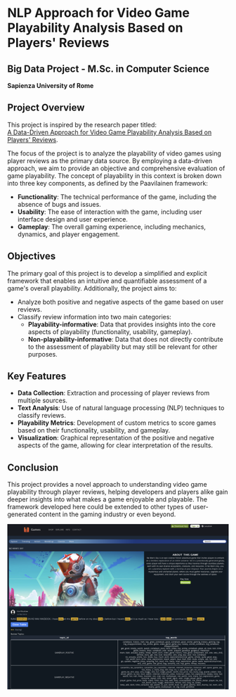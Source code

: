 # NLP Approach for Video Game Playability Analysis Based on Players' Reviews
## Big Data Project - M.Sc. in Computer Science  
**Sapienza University of Rome**

## Project Overview

This project is inspired by the research paper titled:  
[A Data-Driven Approach for Video Game Playability Analysis Based on Players' Reviews](https://www.researchgate.net/publication/350121721_A_Data-Driven_Approach_for_Video_Game_Playability_Analysis_Based_on_Players%27_Reviews).

The focus of the project is to analyze the playability of video games using player reviews as the primary data source. By employing a data-driven approach, we aim to provide an objective and comprehensive evaluation of game playability. The concept of playability in this context is broken down into three key components, as defined by the Paavilainen framework:

- **Functionality**: The technical performance of the game, including the absence of bugs and issues.
- **Usability**: The ease of interaction with the game, including user interface design and user experience.
- **Gameplay**: The overall gaming experience, including mechanics, dynamics, and player engagement.

## Objectives

The primary goal of this project is to develop a simplified and explicit framework that enables an intuitive and quantifiable assessment of a game's overall playability. Additionally, the project aims to:

- Analyze both positive and negative aspects of the game based on user reviews.
- Classify review information into two main categories:
  - **Playability-informative**: Data that provides insights into the core aspects of playability (functionality, usability, gameplay).
  - **Non-playability-informative**: Data that does not directly contribute to the assessment of playability but may still be relevant for other purposes.

## Key Features

- **Data Collection**: Extraction and processing of player reviews from multiple sources.
- **Text Analysis**: Use of natural language processing (NLP) techniques to classify reviews.
- **Playability Metrics**: Development of custom metrics to score games based on their functionality, usability, and gameplay.
- **Visualization**: Graphical representation of the positive and negative aspects of the game, allowing for clear interpretation of the results.

## Conclusion

This project provides a novel approach to understanding video game playability through player reviews, helping developers and players alike gain deeper insights into what makes a game enjoyable and playable. The framework developed here could be extended to other types of user-generated content in the gaming industry or even beyond.

![Alt text](Screen-demo.png)
